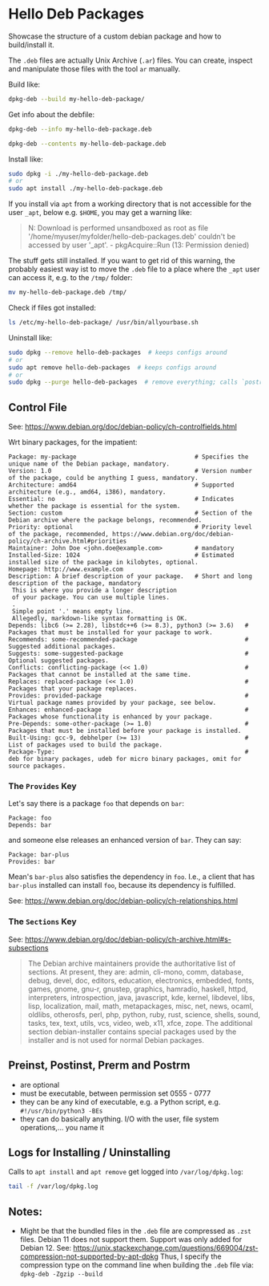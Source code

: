# Hello Deb Packages
Showcase the structure of a custom debian package and how to build/install it.

The `.deb` files are actually Unix Archive (`.ar`) files. You can create, inspect and manipulate
those files with the tool `ar` manually.

Build like:
```bash
dpkg-deb --build my-hello-deb-package/
```

Get info about the debfile:
```bash
dpkg-deb --info my-hello-deb-package.deb

dpkg-deb --contents my-hello-deb-package.deb
```

Install like:
```bash
sudo dpkg -i ./my-hello-deb-package.deb
# or
sudo apt install ./my-hello-deb-package.deb
```

If you install via `apt` from a working directory that is not accessible for the user `_apt`, below
e.g. `$HOME`, you may get a warning like:

> N: Download is performed unsandboxed as root as file
> '/home/myuser/myfolder/hello-deb-packages.deb' couldn't be accessed by user '_apt'. -
> pkgAcquire::Run (13: Permission denied)

The stuff gets still installed.
If you want to get rid of this warning, the probably easiest way ist to move the `.deb` file to a
place where the `_apt` user can access it, e.g. to the `/tmp/` folder:
```bash
mv my-hello-deb-package.deb /tmp/
```

Check if files got installed:
```bash
ls /etc/my-hello-deb-package/ /usr/bin/allyourbase.sh
```

Uninstall like:
```bash
sudo dpkg --remove hello-deb-packages  # keeps configs around
# or
sudo apt remove hello-deb-packages  # keeps configs around
# or
sudo dpkg --purge hello-deb-packages  # remove everything; calls `postrm` twice!
```


## Control File
See: https://www.debian.org/doc/debian-policy/ch-controlfields.html

Wrt binary packages, for the impatient:
```
Package: my-package                                 # Specifies the unique name of the Debian package, mandatory.
Version: 1.0                                        # Version number of the package, could be anything I guess, mandatory.
Architecture: amd64                                 # Supported architecture (e.g., amd64, i386), mandatory.
Essential: no                                       # Indicates whether the package is essential for the system.
Section: custom                                     # Section of the Debian archive where the package belongs, recommended.
Priority: optional                                  # Priority level of the package, recommended, https://www.debian.org/doc/debian-policy/ch-archive.html#priorities
Maintainer: John Doe <john.doe@example.com>         # mandatory
Installed-Size: 1024                                # Estimated installed size of the package in kilobytes, optional.
Homepage: http://www.example.com
Description: A brief description of your package.   # Short and long description of the package, mandatory
 This is where you provide a longer description
 of your package. You can use multiple lines.
 .
 Simple point '.' means empty line.
 Allegedly, markdown-like syntax formatting is OK.
Depends: libc6 (>= 2.28), libstdc++6 (>= 8.3), python3 (>= 3.6)   # Packages that must be installed for your package to work.
Recommends: some-recommended-package                              # Suggested additional packages.
Suggests: some-suggested-package                                  # Optional suggested packages.
Conflicts: conflicting-package (<< 1.0)                           # Packages that cannot be installed at the same time.
Replaces: replaced-package (<< 1.0)                               # Packages that your package replaces.
Provides: provided-package                                        # Virtual package names provided by your package, see below.
Enhances: enhanced-package                                        # Packages whose functionality is enhanced by your package.
Pre-Depends: some-other-package (>= 1.0)                          # Packages that must be installed before your package is installed.
Built-Using: gcc-9, debhelper (>= 13)                             # List of packages used to build the package.
Package-Type:                                                     # deb for binary packages, udeb for micro binary packages, omit for source packages.
```

### The `Provides` Key
Let's say there is a package `foo` that depends on `bar`:
```
Package: foo
Depends: bar
```
and someone else releases an enhanced version of `bar`. They can say:
```
Package: bar-plus
Provides: bar
```
Mean's `bar-plus` also satisfies the dependency in `foo`. I.e., a client that has `bar-plus`
installed can install `foo`, because its dependency is fulfilled.

See: https://www.debian.org/doc/debian-policy/ch-relationships.html

### The `Sections` Key
See: https://www.debian.org/doc/debian-policy/ch-archive.html#s-subsections

> The Debian archive maintainers provide the authoritative list of sections. At present, they are:
> admin, cli-mono, comm, database, debug, devel, doc, editors, education, electronics, embedded,
> fonts, games, gnome, gnu-r, gnustep, graphics, hamradio, haskell, httpd, interpreters,
> introspection, java, javascript, kde, kernel, libdevel, libs, lisp, localization, mail, math,
> metapackages, misc, net, news, ocaml, oldlibs, otherosfs, perl, php, python, ruby, rust, science,
> shells, sound, tasks, tex, text, utils, vcs, video, web, x11, xfce, zope. The additional section
> debian-installer contains special packages used by the installer and is not used for normal Debian
> packages.

## Preinst, Postinst, Prerm and Postrm
- are optional
- must be executable, between permission set 0555 - 0777
- they can be any kind of executable, e.g. a Python script, e.g. `#!/usr/bin/python3 -BEs`
- they can do basically anything. I/O with the user, file system operations,... you name it


## Logs for Installing / Uninstalling
Calls to `apt install` and `apt remove` get logged into `/var/log/dpkg.log`:
```bash
tail -f /var/log/dpkg.log
```


## Notes:
- Might be that the bundled files in the `.deb` file are compressed as `.zst` files. Debian 11 does
  not support them. Support was only added for Debian 12. See:
  https://unix.stackexchange.com/questions/669004/zst-compression-not-supported-by-apt-dpkg Thus, I
  specify the compression type on the command line when building the `.deb` file via:
  `dpkg-deb -Zgzip --build`
